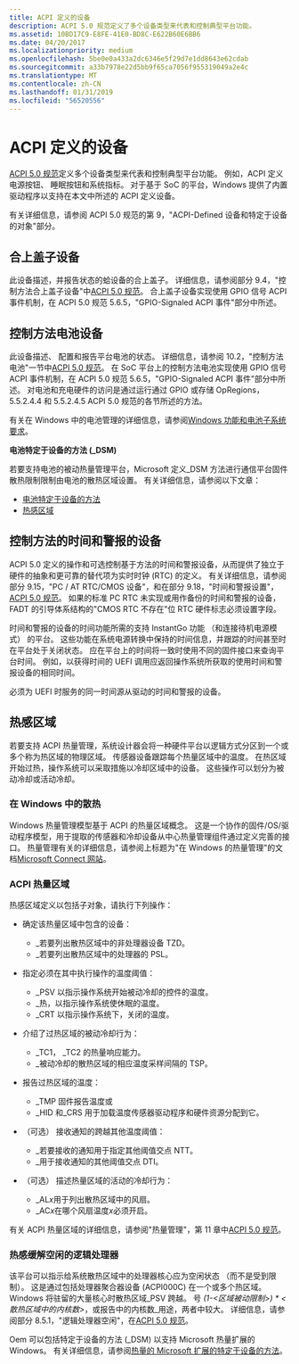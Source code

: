 ```yaml
---
title: ACPI 定义的设备
description: ACPI 5.0 规范定义了多个设备类型来代表和控制典型平台功能。
ms.assetid: 10BD17C9-E8FE-41E0-BD8C-E622B60E6BB6
ms.date: 04/20/2017
ms.localizationpriority: medium
ms.openlocfilehash: 5be0e0a433a2dc6346e5f29d7e1dd8643e62cdab
ms.sourcegitcommit: a33b7978e22d5bb9f65ca7056f955319049a2e4c
ms.translationtype: MT
ms.contentlocale: zh-CN
ms.lasthandoff: 01/31/2019
ms.locfileid: "56520556"
---
```

# <a name="acpi-defined-devices"></a>ACPI 定义的设备


[ACPI 5.0 规范](https://www.uefi.org/specifications)定义多个设备类型来代表和控制典型平台功能。 例如，ACPI 定义电源按钮、 睡眠按钮和系统指标。 对于基于 SoC 的平台，Windows 提供了内置驱动程序以支持在本文中所述的 ACPI 定义设备。

有关详细信息，请参阅 ACPI 5.0 规范的第 9，"ACPI-Defined 设备和特定于设备的对象"部分。

## <a href="" id="lid"></a>合上盖子设备


此设备描述，并报告状态的蛤设备的合上盖子。 详细信息，请参阅部分 9.4，"控制方法合上盖子设备"中[ACPI 5.0 规范](https://www.uefi.org/specifications)。 合上盖子设备实现使用 GPIO 信号 ACPI 事件机制，在 ACPI 5.0 规范 5.6.5，"GPIO-Signaled ACPI 事件"部分中所述。

## <a href="" id="battery"></a>控制方法电池设备


此设备描述、 配置和报告平台电池的状态。 详细信息，请参阅 10.2，"控制方法电池"一节中[ACPI 5.0 规范](https://www.uefi.org/specifications)。 在 SoC 平台上的控制方法电池实现使用 GPIO 信号 ACPI 事件机制，在 ACPI 5.0 规范 5.6.5，"GPIO-Signaled ACPI 事件"部分中所述。 对电池和充电硬件的访问是通过运行通过 GPIO 或存储 OpRegions，5.5.2.4.4 和 5.5.2.4.5 ACPI 5.0 规范的各节所述的方法。

有关在 Windows 中的电池管理的详细信息，请参阅[Windows 功能和电池子系统要求](https://msdn.microsoft.com/library/windows/hardware/mt614876)。

**电池特定于设备的方法 (\_DSM)**

若要支持电池的被动热量管理平台，Microsoft 定义\_DSM 方法进行通信平台固件散热限制限制由电池的散热区域设置。 有关详细信息，请参阅以下文章：

-   [电池特定于设备的方法](battery-device-specific-method.md)
-   [热感区域](#thermal)

## <a href="" id="time"></a>控制方法的时间和警报的设备


ACPI 5.0 定义的操作和可选控制基于方法的时间和警报设备，从而提供了独立于硬件的抽象和更可靠的替代项为实时时钟 (RTC) 的定义。 有关详细信息，请参阅部分 9.15，"PC / AT RTC/CMOS 设备"，和在部分 9.18，"时间和警报设置"， [ACPI 5.0 规范](https://www.uefi.org/specifications)。 如果的标准 PC RTC 未实现或用作备份的时间和警报的设备，FADT 的引导体系结构的"CMOS RTC 不存在"位 RTC 硬件标志必须设置字段。

时间和警报的设备的时间功能所需的支持 InstantGo 功能 （和连接待机电源模式） 的平台。 这些功能在系统电源转换中保持的时间信息，并跟踪的时间甚至时在平台处于关闭状态。 应在平台上的时间将一致时使用不同的固件接口来查询平台时间。 例如，以获得时间的 UEFI 调用应返回操作系统所获取的使用时间和警报设备的相同时间。

必须为 UEFI 时服务的同一时间源从驱动的时间和警报的设备。

## <a href="" id="thermal"></a>热感区域


若要支持 ACPI 热量管理，系统设计器会将一种硬件平台以逻辑方式分区到一个或多个称为热区域的物理区域。 传感器设备跟踪每个热量区域中的温度。 在热区域开始过热，操作系统可以采取措施以冷却区域中的设备。 这些操作可以划分为被动冷却或活动冷却。

### <a name="thermal-management-in-windows"></a>在 Windows 中的散热

Windows 热量管理模型基于 ACPI 的热量区域概念。 这是一个协作的固件/OS/驱动程序模型，用于提取的传感器和冷却设备从中心热量管理组件通过定义完善的接口。 热量管理有关的详细信息，请参阅上标题为"在 Windows 的热量管理"的文档[Microsoft Connect 网站](http://connect.microsoft.com/site1304/Downloads/DownloadDetails.aspx?DownloadID=48106)。

### <a name="acpi-thermal-zones"></a>ACPI 热量区域

热感区域定义以包括子对象，请执行下列操作：

-   确定该热量区域中包含的设备：

    -   \_若要列出散热区域中的非处理器设备 TZD。
    -   \_若要列出散热区域中的处理器的 PSL。
-   指定必须在其中执行操作的温度阈值：

    -   \_PSV 以指示操作系统开始被动冷却的控件的温度。
    -   \_热，以指示操作系统使休眠的温度。
    -   \_CRT 以指示操作系统下，关闭的温度。
-   介绍了过热区域的被动冷却行为：

    -   \_TC1， \_TC2 的热量响应能力。
    -   \_被动冷却的散热区域的相应温度采样间隔的 TSP。
-   报告过热区域的温度：

    -   \_TMP 固件报告温度或
    -   \_HID 和\_CRS 用于加载温度传感器驱动程序和硬件资源分配到它。
-   （可选） 接收通知的跨越其他温度阈值：

    -   \_若要接收的通知用于指定其他阈值交点 NTT。
    -   \_用于接收通知的其他阈值交点 DTI。
-   （可选） 描述热量区域的活动的冷却行为：

    -   \_AL*x*用于列出散热区域中的风扇。
    -   \_AC*x*在哪个风扇温度*x*必须开启。

有关 ACPI 热量区域的详细信息，请参阅"热量管理"，第 11 章中[ACPI 5.0 规范](https://www.uefi.org/specifications)。

### <a name="logical-processor-idling-as-a-thermal-mitigation"></a>热感缓解空闲的逻辑处理器

该平台可以指示给系统散热区域中的处理器核心应为空闲状态 （而不是受到限制）。 这是通过包括处理器聚合器设备 (ACPI000C) 在一个或多个热区域。 Windows 将驻留的大量核心时散热区域\_PSV 跨越。 号 *(1-&lt;区域被动限制&gt;) \* &lt;散热区域中的内核数&gt;*，或报告中的内核数\_用途，两者中较大。 详细信息，请参阅部分 8.5.1，"逻辑处理器空闲"，在[ACPI 5.0 规范](https://www.uefi.org/specifications)。

Oem 可以包括特定于设备的方法 (\_DSM) 以支持 Microsoft 热量扩展的 Windows。 有关详细信息，请参阅[热量的 Microsoft 扩展的特定于设备的方法](device-specific-method-for-microsoft-thermal-extensions.md)。

 

 




